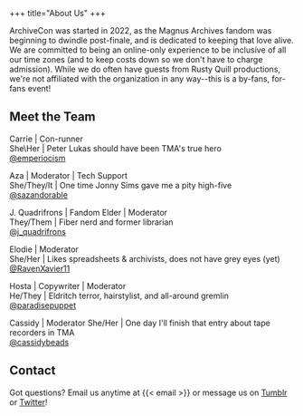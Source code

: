 +++
title="About Us"
+++

ArchiveCon was started in 2022, as the Magnus Archives fandom was beginning to dwindle post-finale, and is dedicated to keeping that love alive. We are committed to being an online-only experience to be inclusive of all our time zones (and to keep costs down so we don't have to charge admission). While we do often have guests from Rusty Quill productions, we're not affiliated with the organization in any way--this is a by-fans, for-fans event!

## Meet the Team
Carrie | Con-runner  
She\Her | Peter Lukas should have been TMA's true hero  
[@emperiocism](https://twitter.com/emperiocism)

Aza | Moderator | Tech Support  
She/They/It | One time Jonny Sims gave me a pity high-five  
[@sazandorable](https://twitter.com/sazandorable)

J. Quadrifrons | Fandom Elder | Moderator  
They/Them | Fiber nerd and former librarian  
[@j_quadrifrons](https://twitter.com/j_quadrifrons)

Elodie | Moderator	
She/Her | Likes spreadsheets & archivists, does not have grey eyes (yet)  
[@RavenXavier11](https://twitter.com/RavenXavier11)

Hosta | Copywriter | Moderator  
He/They | Eldritch terror, hairstylist, and all-around gremlin  
[@paradisepuppet](https://twitter.com/paradisepuppet)

Cassidy | Moderator
She/Her | One day I'll finish that entry about tape recorders in TMA  
[@cassidybeads](https://twitter.com/cassidybeads)

## Contact
Got questions? Email us anytime at {{< email >}} or message us on [Tumblr](https://archivecon.tumblr.com) or [Twitter](https://twitter.com/archive_con)!
